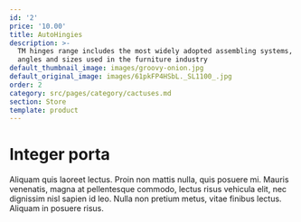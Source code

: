 ```yaml
---
id: '2'
price: '10.00'
title: AutoHingies
description: >-
  TM hinges range includes the most widely adopted assembling systems, with all
  angles and sizes used in the furniture industry
default_thumbnail_image: images/groovy-onion.jpg
default_original_image: images/61pkFP4HSbL._SL1100_.jpg
order: 2
category: src/pages/category/cactuses.md
section: Store
template: product
---
```


# Integer porta

Aliquam quis laoreet lectus. Proin non mattis nulla, quis posuere mi. Mauris venenatis, magna at pellentesque commodo, lectus risus vehicula elit, nec dignissim nisl sapien id leo. Nulla non pretium metus, vitae finibus lectus. Aliquam in posuere risus.